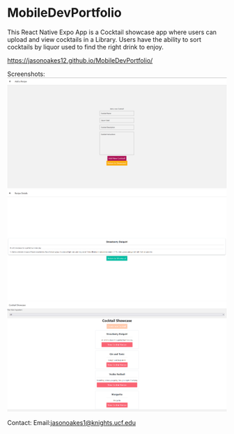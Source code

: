 # MobileDevPortfolio

This React Native Expo App is a Cocktail showcase app where users can upload and view cocktails in a Library. Users have the ability to sort cocktails by liquor used to find the right drink to enjoy. 

https://jasonoakes12.github.io/MobileDevPortfolio/

Screenshots:
![Screenshot](Adding.png)
![Screenshot](RecipeDetails.png)
![Screenshot](Showcase.png)


Contact:
Email:jasonoakes1@knights.ucf.edu
 